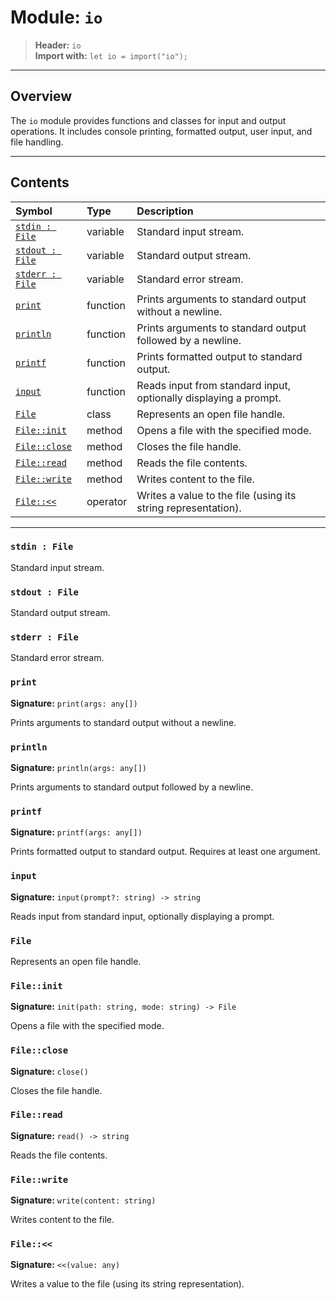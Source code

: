 # Module: `io`

> **Header:** `io`  
> **Import with:** `let io = import("io");`

---

## Overview

The `io` module provides functions and classes for input and output operations.
It includes console printing, formatted output, user input, and file handling.

---

## Contents

| Symbol | Type | Description |
|:--------|:------|:-------------|
| [`stdin : File`](#stdin-:-file) | variable | Standard input stream. |
| [`stdout : File`](#stdout-:-file) | variable | Standard output stream. |
| [`stderr : File`](#stderr-:-file) | variable | Standard error stream. |
| [`print`](#print) | function | Prints arguments to standard output without a newline. |
| [`println`](#println) | function | Prints arguments to standard output followed by a newline. |
| [`printf`](#printf) | function | Prints formatted output to standard output. |
| [`input`](#input) | function | Reads input from standard input, optionally displaying a prompt. |
| [`File`](#file) | class | Represents an open file handle. |
| [`File::init`](#file::init) | method | Opens a file with the specified mode. |
| [`File::close`](#file::close) | method | Closes the file handle. |
| [`File::read`](#file::read) | method | Reads the file contents. |
| [`File::write`](#file::write) | method | Writes content to the file. |
| [`File::<<`](#file::<<) | operator | Writes a value to the file (using its string representation). |

---

### `stdin : File`

Standard input stream.

### `stdout : File`

Standard output stream.

### `stderr : File`

Standard error stream.

### `print`

**Signature:** `print(args: any[])`  

Prints arguments to standard output without a newline.

### `println`

**Signature:** `println(args: any[])`  

Prints arguments to standard output followed by a newline.

### `printf`

**Signature:** `printf(args: any[])`  

Prints formatted output to standard output.
Requires at least one argument.

### `input`

**Signature:** `input(prompt?: string) -> string`  

Reads input from standard input, optionally displaying a prompt.

### `File`

Represents an open file handle.

### `File::init`

**Signature:** `init(path: string, mode: string) -> File`  

Opens a file with the specified mode.

### `File::close`

**Signature:** `close()`  

Closes the file handle.

### `File::read`

**Signature:** `read() -> string`  

Reads the file contents.

### `File::write`

**Signature:** `write(content: string)`  

Writes content to the file.

### `File::<<`

**Signature:** `<<(value: any)`  

Writes a value to the file (using its string representation).

